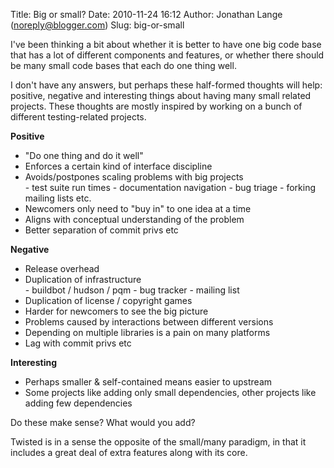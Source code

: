Title: Big or small?
Date: 2010-11-24 16:12
Author: Jonathan Lange (noreply@blogger.com)
Slug: big-or-small

I've been thinking a bit about whether it is better to have one big code
base that has a lot of different components and features, or whether
there should be many small code bases that each do one thing well.  
  
I don't have any answers, but perhaps these half-formed thoughts will
help: positive, negative and interesting things about having many small
related projects. These thoughts are mostly inspired by working on a
bunch of different testing-related projects.  
  
**Positive**  
  

<ul>
<li>
"Do one thing and do it well"

</li>
<li>
Enforces a certain kind of interface discipline

</li>
<li>
Avoids/postpones scaling problems with big projects

</li>
-   test suite run times
-   documentation navigation
-   bug triage
-   forking mailing lists etc.

<li>
Newcomers only need to "buy in" to one idea at a time

</li>
<li>
Aligns with conceptual understanding of the problem

</li>
<li>
Better separation of commit privs etc

</li>
</ul>
<div>

**Negative**

</div>

<div>

<ul>
<li>
Release overhead
</li>
<li>
Duplication of infrastructure
</li>
-   buildbot / hudson / pqm
-   bug tracker
-   mailing list

<li>
Duplication of license / copyright games
</li>
<li>
Harder for newcomers to see the big picture
</li>
<li>
Problems caused by interactions between different versions
</li>
<li>
Depending on multiple libraries is a pain on many platforms
</li>
<li>
Lag with commit privs etc
</li>
</ul>
<div>

**Interesting**

</div>

</div>

<div>

-   Perhaps smaller & self-contained means easier to upstream
-   Some projects like adding only small dependencies, other projects
    like adding few dependencies

<div>

Do these make sense? What would you add?

</div>

</div>

<div>

Twisted is in a sense the opposite of the small/many paradigm, in that
it includes a great deal of extra features along with its core.

</div>
